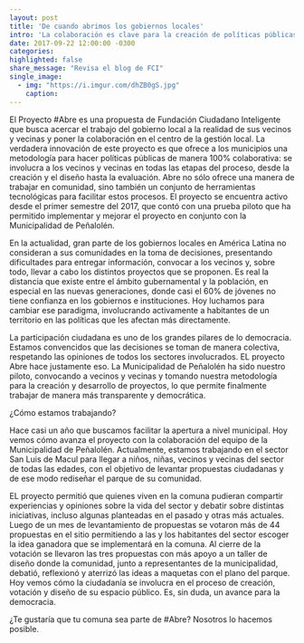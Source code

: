```yaml
---
layout: post
title: 'De cuando abrimos los gobiernos locales'
intro: 'La colaboración es clave para la creación de políticas públicas y la Municipalidad de Peñalolén lo sabe.'
date: 2017-09-22 12:00:00 -0300
categories:
highlighted: false
share_message: "Revisa el blog de FCI"
single_image:
  - img: "https://i.imgur.com/dhZB0gS.jpg"
    caption: 
---
```

El Proyecto #Abre es una propuesta de Fundación Ciudadano Inteligente que busca acercar el trabajo del gobierno local a la realidad de sus vecinos y vecinas y poner la colaboración en el centro de la gestión local. La verdadera innovación de este proyecto es que ofrece a los municipios una metodología para hacer políticas públicas de manera 100% colaborativa: se involucra a los vecinos y vecinas en todas las etapas del proceso, desde la creación y el diseño hasta la evaluación. Abre no sólo ofrece una manera de trabajar en comunidad, sino también un conjunto de herramientas tecnológicas para facilitar estos procesos. El proyecto se encuentra activo desde el primer semestre del 2017, que contó con una prueba piloto que ha permitido implementar y mejorar el proyecto en  conjunto con la Municipalidad de Peñalolén.

En la actualidad, gran parte de los gobiernos locales en América Latina no consideran a sus comunidades en la toma de decisiones, presentando dificultades para entregar información, convocar a los vecinos y, sobre todo, llevar a cabo los distintos proyectos que se proponen. Es real la distancia que existe entre el ámbito gubernamental y la población, en especial en las nuevas generaciones, donde casi el 60% de jóvenes no tiene confianza en los gobiernos e instituciones. Hoy luchamos para cambiar ese paradigma, involucrando activamente a habitantes de un territorio en las políticas que les afectan más directamente. 

La participación ciudadana es uno de los grandes pilares de lo democracia. Estamos convencidos que las decisiones se toman de manera colectiva, respetando las opiniones de todos los sectores involucrados. EL proyecto Abre hace justamente eso. La Municipalidad de Peñalolén ha sido nuestro piloto, convocando a vecinos y vecinas y tomando nuestra metodología para la creación y desarrollo de proyectos, lo que permite finalmente trabajar de manera más transparente y democrática. 

¿Cómo estamos trabajando?

Hace casi un año que buscamos facilitar la apertura a nivel municipal. Hoy vemos cómo avanza el proyecto con la colaboración del equipo de la Municipalidad de Peñalolén. Actualmente, estamos trabajando en el sector San Luis de Macul para llegar a niños, niñas, vecinos y vecinas del sector de todas las edades, con el objetivo de levantar propuestas ciudadanas y de ese modo rediseñar el parque de su comunidad.

EL proyecto permitió que quienes viven en la comuna pudieran compartir experiencias y opiniones sobre la vida del sector y debatir sobre distintas iniciativas, incluso algunas planteadas en el pasado y otras más actuales. Luego de un mes de levantamiento de propuestas se votaron más de 44 propuestas en el sitio permitiendo a las y los habitantes del sector escoger la idea ganadora que se implementará en la comuna. Al cierre de la votación se llevaron las tres propuestas con más apoyo a un taller de diseño donde la comunidad, junto a representantes de la municipalidad, debatió, reflexionó y aterrizó las ideas a maquetas con el plano del parque. Hoy vemos cómo la ciudadanía se involucra en el proceso de creación, votación y diseño de su espacio público. Es, sin duda, un avance para la democracia. 

¿Te gustaría que tu comuna sea parte de #Abre? Nosotros lo hacemos posible.
